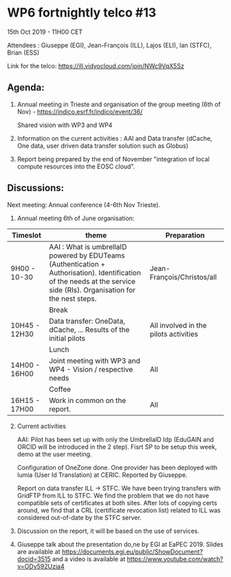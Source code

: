 #  WP6 fortnightly telco #13

15th Oct 2019 - 11H00 CET

Attendees :   Giuseppe (EGI), Jean-François (ILL), Lajos (ELI), Ian (STFC), Brian (ESS)

Link for the telco: https://ill.vidyocloud.com/join/NWc9VqX5Sz


## Agenda:

1. Annual meeting in Trieste and organisation of the group meeting (6th of Nov) - https://indico.esrf.fr/indico/event/36/

   Shared vision with WP3 and WP4

2. Information on the current activities : AAI and Data transfer (dCache, One data, user driven data transfer solution such as Globus)

3. Report being prepared by the end of November "integration of local compute resources into the EOSC cloud".

## Discussions:

Next meeting: Annual conference (4-6th Nov Trieste).



1.  Annual meeting 6th of June organisation:

   | Timeslot      | theme                                                        | Preparation                           |
   | ------------- | ------------------------------------------------------------ | ------------------------------------- |
   | 9H00 - 10-30  | AAI : What is umbrellaID powered by EDUTeams (Authentication + Authorisation). Identification of the needs at the service side (RIs).  Organisation for the nest steps. | Jean-François/Christos/all            |
   |               | Break                                                        |                                       |
   | 10H45 - 12H30 | Data transfer: OneData, dCache, ... Results of the initial pilots | All involved in the pilots activities |
   |               | Lunch                                                        |                                       |
   | 14H00 - 16H00 | Joint meeting with WP3 and WP4 - Vision / respective needs   | All                                   |
   |               | Coffee                                                       |                                       |
   | 16H15 - 17H00 | Work in common on the report.                                | All                                   |

   

2. Current activities

   AAI: Pilot has been set up with only the UmbrellaID Idp (EduGAIN and ORCID will be introduced in the 2 step). Fisrt SP to be setup this week, demo at the user meeting.

   Configuration of OneZone done. One provider has been deployed with lumia (User Id Translation) at CERIC. Reported by Giuseppe.

   Report on data transfer ILL -> STFC. We have been trying transfers with GridFTP from ILL to STFC. We find the problem that we do not have compatible sets of certificates at both sites. After lots of copying certs around, we find that a CRL (certificate revocation list) related to ILL was considered out-of-date by the STFC server.

3.  Discussion on the report, it will be based on the use of services.

4. Giuseppe talk about the presentation do,ne by EGI at EaPEC 2019. Slides are available at https://documents.egi.eu/public/ShowDocument?docid=3515 and a video is available at https://www.youtube.com/watch?v=ODv592Uzja4